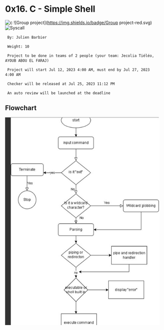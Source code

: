 # 0x16. C - Simple Shell

![c](https://img.shields.io/badge/c-red.svg) ![Group project](https://img.shields.io/badge/Group project-red.svg) ![Syscall](https://img.shields.io/badge/Syscall-red.svg)


```
 By: Julien Barbier
```
```
 Weight: 10
```
```
 Project to be done in teams of 2 people (your team: Jecolia Tiéléo, AYOUB ABOU EL FARAJ)
```
```
 Project will start Jul 12, 2023 4:00 AM, must end by Jul 27, 2023 4:00 AM
```
```
 Checker will be released at Jul 25, 2023 11:12 PM
```
```
 An auto review will be launched at the deadline
```

## Flowchart
![flowchart](https://github.com/aefayoub/simple_shell/blob/master/flowchart.jpg)
